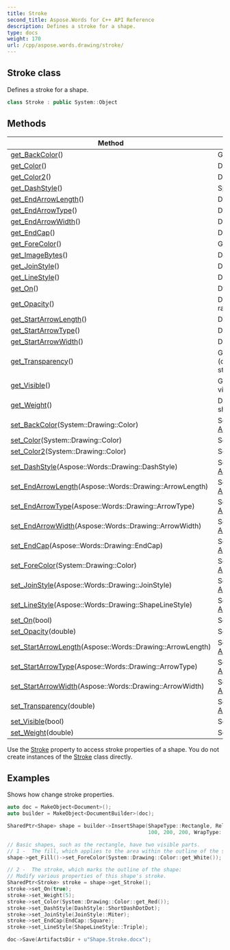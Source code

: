 ```yaml
---
title: Stroke
second_title: Aspose.Words for C++ API Reference
description: Defines a stroke for a shape. 
type: docs
weight: 170
url: /cpp/aspose.words.drawing/stroke/
---
```

## Stroke class


Defines a stroke for a shape.

```cpp
class Stroke : public System::Object
```

## Methods

| Method | Description |
| --- | --- |
| [get_BackColor](./get_backcolor/)() | Gets or sets the background color of the stroke. |
| [get_Color](./get_color/)() | Defines the color of a stroke. |
| [get_Color2](./get_color2/)() | Defines a second color for a stroke. |
| [get_DashStyle](./get_dashstyle/)() | Specifies the dot and dash pattern for a stroke. |
| [get_EndArrowLength](./get_endarrowlength/)() | Defines the arrowhead length for the end of a stroke. |
| [get_EndArrowType](./get_endarrowtype/)() | Defines the arrowhead for the end of a stroke. |
| [get_EndArrowWidth](./get_endarrowwidth/)() | Defines the arrowhead width for the end of a stroke. |
| [get_EndCap](./get_endcap/)() | Defines the cap style for the end of a stroke. |
| [get_ForeColor](./get_forecolor/)() | Gets or sets the foreground color of the stroke. |
| [get_ImageBytes](./get_imagebytes/)() | Defines the image for a stroke image or pattern fill. |
| [get_JoinStyle](./get_joinstyle/)() | Defines the join style of a polyline. |
| [get_LineStyle](./get_linestyle/)() | Defines the line style of the stroke. |
| [get_On](./get_on/)() | Defines whether the path will be stroked. |
| [get_Opacity](./get_opacity/)() | Defines the amount of transparency of a stroke. Valid range is from 0 to 1. |
| [get_StartArrowLength](./get_startarrowlength/)() | Defines the arrowhead length for the start of a stroke. |
| [get_StartArrowType](./get_startarrowtype/)() | Defines the arrowhead for the start of a stroke. |
| [get_StartArrowWidth](./get_startarrowwidth/)() | Defines the arrowhead width for the start of a stroke. |
| [get_Transparency](./get_transparency/)() | Gets or sets a value between 0.0 (opaque) and 1.0 (clear) representing the degree of transparency of the stroke. |
| [get_Visible](./get_visible/)() | Gets or sets a flag indicating whether the stroke is visible. |
| [get_Weight](./get_weight/)() | Defines the brush thickness that strokes the path of a shape in points. |
| [set_BackColor](./set_backcolor/)(System::Drawing::Color) | Setter for [Aspose::Words::Drawing::Stroke::get_BackColor](./get_backcolor/). |
| [set_Color](./set_color/)(System::Drawing::Color) | Setter for [Aspose::Words::Drawing::Stroke::get_Color](./get_color/). |
| [set_Color2](./set_color2/)(System::Drawing::Color) | Setter for [Aspose::Words::Drawing::Stroke::get_Color2](./get_color2/). |
| [set_DashStyle](./set_dashstyle/)(Aspose::Words::Drawing::DashStyle) | Setter for [Aspose::Words::Drawing::Stroke::get_DashStyle](./get_dashstyle/). |
| [set_EndArrowLength](./set_endarrowlength/)(Aspose::Words::Drawing::ArrowLength) | Setter for [Aspose::Words::Drawing::Stroke::get_EndArrowLength](./get_endarrowlength/). |
| [set_EndArrowType](./set_endarrowtype/)(Aspose::Words::Drawing::ArrowType) | Setter for [Aspose::Words::Drawing::Stroke::get_EndArrowType](./get_endarrowtype/). |
| [set_EndArrowWidth](./set_endarrowwidth/)(Aspose::Words::Drawing::ArrowWidth) | Setter for [Aspose::Words::Drawing::Stroke::get_EndArrowWidth](./get_endarrowwidth/). |
| [set_EndCap](./set_endcap/)(Aspose::Words::Drawing::EndCap) | Setter for [Aspose::Words::Drawing::Stroke::get_EndCap](./get_endcap/). |
| [set_ForeColor](./set_forecolor/)(System::Drawing::Color) | Setter for [Aspose::Words::Drawing::Stroke::get_ForeColor](./get_forecolor/). |
| [set_JoinStyle](./set_joinstyle/)(Aspose::Words::Drawing::JoinStyle) | Setter for [Aspose::Words::Drawing::Stroke::get_JoinStyle](./get_joinstyle/). |
| [set_LineStyle](./set_linestyle/)(Aspose::Words::Drawing::ShapeLineStyle) | Setter for [Aspose::Words::Drawing::Stroke::get_LineStyle](./get_linestyle/). |
| [set_On](./set_on/)(bool) | Setter for [Aspose::Words::Drawing::Stroke::get_On](./get_on/). |
| [set_Opacity](./set_opacity/)(double) | Setter for [Aspose::Words::Drawing::Stroke::get_Opacity](./get_opacity/). |
| [set_StartArrowLength](./set_startarrowlength/)(Aspose::Words::Drawing::ArrowLength) | Setter for [Aspose::Words::Drawing::Stroke::get_StartArrowLength](./get_startarrowlength/). |
| [set_StartArrowType](./set_startarrowtype/)(Aspose::Words::Drawing::ArrowType) | Setter for [Aspose::Words::Drawing::Stroke::get_StartArrowType](./get_startarrowtype/). |
| [set_StartArrowWidth](./set_startarrowwidth/)(Aspose::Words::Drawing::ArrowWidth) | Setter for [Aspose::Words::Drawing::Stroke::get_StartArrowWidth](./get_startarrowwidth/). |
| [set_Transparency](./set_transparency/)(double) | Setter for [Aspose::Words::Drawing::Stroke::get_Transparency](./get_transparency/). |
| [set_Visible](./set_visible/)(bool) | Setter for [Aspose::Words::Drawing::Stroke::get_Visible](./get_visible/). |
| [set_Weight](./set_weight/)(double) | Setter for [Aspose::Words::Drawing::Stroke::get_Weight](./get_weight/). |

Use the [Stroke](../shape/get_stroke/) property to access stroke properties of a shape. You do not create instances of the [Stroke](./) class directly.

## Examples




Shows how change stroke properties. 
```cpp
auto doc = MakeObject<Document>();
auto builder = MakeObject<DocumentBuilder>(doc);

SharedPtr<Shape> shape = builder->InsertShape(ShapeType::Rectangle, RelativeHorizontalPosition::LeftMargin, 100, RelativeVerticalPosition::TopMargin,
                                              100, 200, 200, WrapType::None);

// Basic shapes, such as the rectangle, have two visible parts.
// 1 -  The fill, which applies to the area within the outline of the shape:
shape->get_Fill()->set_ForeColor(System::Drawing::Color::get_White());

// 2 -  The stroke, which marks the outline of the shape:
// Modify various properties of this shape's stroke.
SharedPtr<Stroke> stroke = shape->get_Stroke();
stroke->set_On(true);
stroke->set_Weight(5);
stroke->set_Color(System::Drawing::Color::get_Red());
stroke->set_DashStyle(DashStyle::ShortDashDotDot);
stroke->set_JoinStyle(JoinStyle::Miter);
stroke->set_EndCap(EndCap::Square);
stroke->set_LineStyle(ShapeLineStyle::Triple);

doc->Save(ArtifactsDir + u"Shape.Stroke.docx");
```

